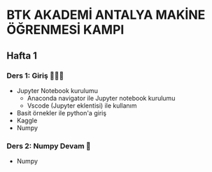# BTK AKADEMİ ANTALYA MAKİNE ÖĞRENMESİ KAMPI

## Hafta 1

### Ders 1: Giriş 🙋🏻‍♂️

- Jupyter Notebook kurulumu
  - Anaconda navigator ile Jupyter notebook kurulumu [](https://docs.anaconda.com/anaconda/navigator/tutorials/jupyter-notebook/)
  - Vscode (Jupyter eklentisi) ile kullanım [](https://code.visualstudio.com/docs/datascience/jupyter-notebooks)
- Basit örnekler ile python'a giriş
- Kaggle
- Numpy

### Ders 2: Numpy Devam 🐼

- Numpy